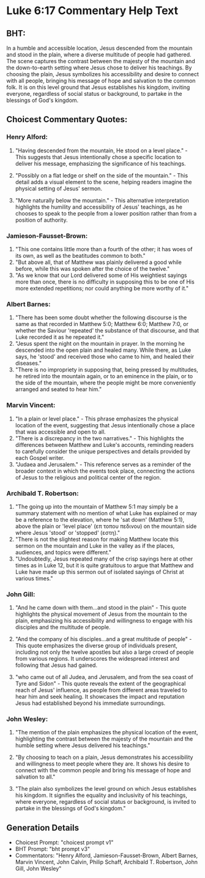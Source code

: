 # Luke 6:17 Commentary Help Text

## BHT:
In a humble and accessible location, Jesus descended from the mountain and stood in the plain, where a diverse multitude of people had gathered. The scene captures the contrast between the majesty of the mountain and the down-to-earth setting where Jesus chose to deliver his teachings. By choosing the plain, Jesus symbolizes his accessibility and desire to connect with all people, bringing his message of hope and salvation to the common folk. It is on this level ground that Jesus establishes his kingdom, inviting everyone, regardless of social status or background, to partake in the blessings of God's kingdom.

## Choicest Commentary Quotes:
### Henry Alford:
1. "Having descended from the mountain, He stood on a level place." - This suggests that Jesus intentionally chose a specific location to deliver his message, emphasizing the significance of his teachings.

2. "Possibly on a flat ledge or shelf on the side of the mountain." - This detail adds a visual element to the scene, helping readers imagine the physical setting of Jesus' sermon.

3. "More naturally below the mountain." - This alternative interpretation highlights the humility and accessibility of Jesus' teachings, as he chooses to speak to the people from a lower position rather than from a position of authority.

### Jamieson-Fausset-Brown:
1. "This one contains little more than a fourth of the other; it has woes of its own, as well as the beatitudes common to both."
2. "But above all, that of Matthew was plainly delivered a good while before, while this was spoken after the choice of the twelve."
3. "As we know that our Lord delivered some of His weightiest sayings more than once, there is no difficulty in supposing this to be one of His more extended repetitions; nor could anything be more worthy of it."

### Albert Barnes:
1. "There has been some doubt whether the following discourse is the same as that recorded in Matthew 5:0; Matthew 6:0; Matthew 7:0, or whether the Saviour 'repeated' the substance of that discourse, and that Luke recorded it as he repeated it."
2. "Jesus spent the night on the mountain in prayer. In the morning he descended into the open plain and healed many. While there, as Luke says, he 'stood' and received those who came to him, and healed their diseases."
3. "There is no impropriety in supposing that, being pressed by multitudes, he retired into the mountain again, or to an eminence in the plain, or to the side of the mountain, where the people might be more conveniently arranged and seated to hear him."

### Marvin Vincent:
1. "In a plain or level place." - This phrase emphasizes the physical location of the event, suggesting that Jesus intentionally chose a place that was accessible and open to all.
2. "There is a discrepancy in the two narratives." - This highlights the differences between Matthew and Luke's accounts, reminding readers to carefully consider the unique perspectives and details provided by each Gospel writer.
3. "Judaea and Jerusalem." - This reference serves as a reminder of the broader context in which the events took place, connecting the actions of Jesus to the religious and political center of the region.

### Archibald T. Robertson:
1. "The going up into the mountain of Matthew 5:1 may simply be a summary statement with no mention of what Luke has explained or may be a reference to the elevation, where he 'sat down' (Matthew 5:1), above the plain or 'level place' (επ τοπου πεδινου) on the mountain side where Jesus 'stood' or 'stopped' (εστη)." 
2. "There is not the slightest reason for making Matthew locate this sermon on the mountain and Luke in the valley as if the places, audiences, and topics were different."
3. "Undoubtedly, Jesus repeated many of the crisp sayings here at other times as in Luke 12, but it is quite gratuitous to argue that Matthew and Luke have made up this sermon out of isolated sayings of Christ at various times."

### John Gill:
1. "And he came down with them...and stood in the plain" - This quote highlights the physical movement of Jesus from the mountain to the plain, emphasizing his accessibility and willingness to engage with his disciples and the multitude of people.

2. "And the company of his disciples...and a great multitude of people" - This quote emphasizes the diverse group of individuals present, including not only the twelve apostles but also a large crowd of people from various regions. It underscores the widespread interest and following that Jesus had gained.

3. "who came out of all Judea, and Jerusalem, and from the sea coast of Tyre and Sidon" - This quote reveals the extent of the geographical reach of Jesus' influence, as people from different areas traveled to hear him and seek healing. It showcases the impact and reputation Jesus had established beyond his immediate surroundings.

### John Wesley:
1. "The mention of the plain emphasizes the physical location of the event, highlighting the contrast between the majesty of the mountain and the humble setting where Jesus delivered his teachings."

2. "By choosing to teach on a plain, Jesus demonstrates his accessibility and willingness to meet people where they are. It shows his desire to connect with the common people and bring his message of hope and salvation to all."

3. "The plain also symbolizes the level ground on which Jesus establishes his kingdom. It signifies the equality and inclusivity of his teachings, where everyone, regardless of social status or background, is invited to partake in the blessings of God's kingdom."


## Generation Details
- Choicest Prompt: "choicest prompt v1"
- BHT Prompt: "bht prompt v3"
- Commentators: "Henry Alford, Jamieson-Fausset-Brown, Albert Barnes, Marvin Vincent, John Calvin, Philip Schaff, Archibald T. Robertson, John Gill, John Wesley"

